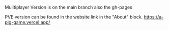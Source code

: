 Muiltiplayer Version is on the main branch also the gh-pages

PVE version can be found in the website link in the "About" block.
https://a-pig-game.vercel.app/
